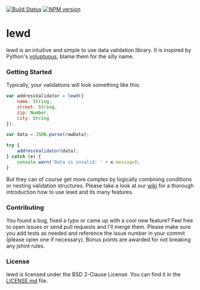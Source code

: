 [![Build Status](https://travis-ci.org/pigulla/lewd.svg?branch=master)](https://travis-ci.org/pigulla/lewd)
[![NPM version](https://badge.fury.io/js/lewd.svg)](http://badge.fury.io/js/lewd)
# lewd
lewd is an intuitive and simple to use data validation library. It is inspired by Python's [voluptuous](https://github.com/alecthomas/voluptuous), blame them for the silly name.

### Getting Started
Typically, your validations will look something like this:
```javascript
var addressValidator = lewd({
    name: String,
    street: String,
    zip: Number,
    city: String
});

var data = JSON.parse(rawData);

try {
    addressValidator(data);
} catch (e) {
    console.warn('Data is invalid: ' + e.message);
}
```
But they can of course get more complex by logically combining conditions or nesting validation structures. Please take a look at our [wiki](https://github.com/pigulla/lewd/wiki) for a thorough introduction how to use lewd and its many features.

### Contributing
You found a bug, fixed a typo or came up with a cool new feature? Feel free to open issues or send pull requests and I'll merge them. Please make sure you add tests as needed and reference the issue number in your commit (please open one if necessary). Bonus points are awarded for not breaking any jshint rules.

### License
lewd is licensed under the BSD 2-Clause License. You can find it in the [LICENSE.md](LICENSE.md) file.
